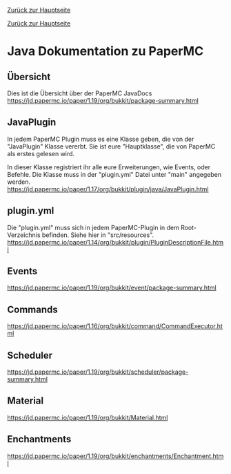 [Zurück zur Hauptseite](../README.md)

[Zurück zur Hauptseite](../README.md)

# Java Dokumentation zu PaperMC

## Übersicht

Dies ist die Übersicht über der PaperMC JavaDocs 
https://jd.papermc.io/paper/1.19/org/bukkit/package-summary.html

## JavaPlugin

In jedem PaperMC Plugin muss es eine Klasse geben, die von der "JavaPlugin" Klasse vererbt.
Sie ist eure "Hauptklasse", die von PaperMC als erstes gelesen wird.

In dieser Klasse registriert ihr alle eure Erweiterungen, wie Events, oder Befehle.
Die Klasse muss in der "plugin.yml" Datei unter "main" angegeben werden.
https://jd.papermc.io/paper/1.17/org/bukkit/plugin/java/JavaPlugin.html

## plugin.yml

Die "plugin.yml" muss sich in jedem PaperMC-Plugin in dem Root-Verzeichnis befinden.
Siehe hier in "src/resources".
https://jd.papermc.io/paper/1.14/org/bukkit/plugin/PluginDescriptionFile.html

## Events

https://jd.papermc.io/paper/1.19/org/bukkit/event/package-summary.html

## Commands

https://jd.papermc.io/paper/1.16/org/bukkit/command/CommandExecutor.html

## Scheduler

https://jd.papermc.io/paper/1.19/org/bukkit/scheduler/package-summary.html

## Material

https://jd.papermc.io/paper/1.19/org/bukkit/Material.html

## Enchantments

https://jd.papermc.io/paper/1.19/org/bukkit/enchantments/Enchantment.html

